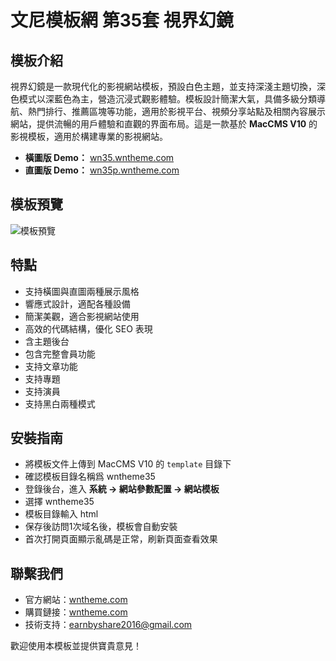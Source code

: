 # 文尼模板網 第35套 視界幻鏡

## 模板介紹
視界幻鏡是一款現代化的影視網站模板，預設白色主題，並支持深淺主題切換，深色模式以深藍色為主，營造沉浸式觀影體驗。模板設計簡潔大氣，具備多級分類導航、熱門排行、推薦區塊等功能，適用於影視平台、視頻分享站點及相關內容展示網站，提供流暢的用戶體驗和直觀的界面布局。這是一款基於 **MacCMS V10** 的影視模板，適用於構建專業的影視網站。
- **橫圖版 Demo：** [wn35.wntheme.com](http://wn35.wntheme.com)
- **直圖版 Demo：** [wn35p.wntheme.com](http://wn35p.wntheme.com)

## 模板預覽
![模板預覽](https://wntheme.com/wp-content/uploads/2024/04/11105014168-scaled.webp)

## 特點
- 支持橫圖與直圖兩種展示風格
- 響應式設計，適配各種設備
- 簡潔美觀，適合影視網站使用
- 高效的代碼結構，優化 SEO 表現
- 含主題後台
- 包含完整會員功能
- 支持文章功能
- 支持專題
- 支持演員
- 支持黑白兩種模式

## 安裝指南
- 將模板文件上傳到 MacCMS V10 的 `template` 目錄下
- 確認模板目錄名稱爲 wntheme35
- 登錄後台，進入 **系統 -> 網站參數配置 -> 網站模板**
- 選擇 wntheme35
- 模板目錄輸入 html
- 保存後訪問1次域名後，模板會自動安裝
- 首次打開頁面顯示亂碼是正常，刷新頁面查看效果

## 聯繫我們
- 官方網站：[wntheme.com](http://wntheme.com)
- 購買鏈接：[wntheme.com](http://wntheme.com/wntheme35)
- 技術支持：[earnbyshare2016@gmail.com](mailto:earnbyshare2016@gmail.com)

歡迎使用本模板並提供寶貴意見！

